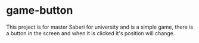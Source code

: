# game-button
This project is for master Saberi for university and is a simple game, there is a button in the screen and when it is clicked it's position will change.
